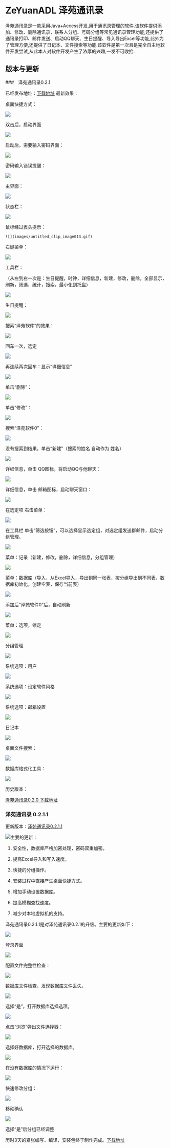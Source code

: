 # ZeYuanADL 泽苑通讯录

泽苑通讯录是一款采用Java+Access开发,用于通讯录管理的软件.该软件提供添加、修改、删除通讯录，联系人分组、号码分组等常见通讯录管理功能,还提供了通讯录打印、邮件发送、启动QQ聊天、生日提醒、导入导出Excel等功能,此外为了管理方便,还提供了日记本、文件搜索等功能.该软件是第一次且是完全自主地软件开发尝试,从此本人对软件开发产生了浓厚的兴趣,一发不可收拾.

## 版本与更新

###　泽苑通讯录0.2.1

  已经发布地址：[下载地址](http://iask.sina.com.cn/u/1750490890/ish)   最新效果：

  桌面快捷方式：

  ![](images/untitled_clip_image002.jpg)

  双击后，启动界面

  ![](images/untitled_clip_image004.jpg)

  启动后，需要输入密码界面：

  ![](images/untitled_clip_image006.jpg)

  密码输入错误提醒：

![](images/untitled_clip_image008.jpg)

  主界面：

![](images/untitled_clip_image010.jpg)

  状态栏：

  ![](images/untitled_clip_image012.jpg)

鼠标经过表头提示：

    ![](images/untitled_clip_image013.gif)

  右键菜单：

![](images/untitled_clip_image015.jpg)

  工具栏：

  （从左到右一次是：生日提醒，时钟，详细信息，新建，修改，删除，全部显示，刷新，筛选，统计，搜索，最小化到托盘）

![](images/untitled_clip_image017.jpg)

  生日提醒：

  ![](images/untitled_clip_image019.jpg)

  搜索“泽苑软件”的效果：

  ![](images/untitled_clip_image021.jpg)

  回车一次，选定

  ![](images/untitled_clip_image023.jpg)

  再连续两次回车：显示“详细信息”

  ![](images/untitled_clip_image025.jpg)

  单击“删除”：

  ![](images/untitled_clip_image027.jpg)

  单击“修改”：

  ![](images/untitled_clip_image029.jpg)

  搜索“泽苑软件0”：

  ![](images/untitled_clip_image031.jpg)

  没有搜索到结果，单击“新建”（搜索的姓名 自动作为 姓名）

  ![](images/untitled_clip_image033.jpg)

  详细信息，单击 QQ图标，将启动QQ与他聊天：

  ![](images/untitled_clip_image035.jpg)

  详细信息，单击 邮箱图标，启动聊天窗口：

  ![](images/untitled_clip_image037.jpg)

  在选定项 右击菜单：

  ![](images/untitled_clip_image039.jpg)

  在工具栏 单击“筛选按钮”，可以选择显示选定组，对选定组发送群邮件，启动分组管理。

  ![](images/untitled_clip_image041.jpg)

  菜单：记录（新建，修改，删除，详细信息，分组管理）

  ![](images/untitled_clip_image043.jpg)

  菜单：数据库（导入，从Excel导入，导出到同一张表，按分组导出到不同表，数据库初始化，创建空表，保存当前表）

  ![](images/untitled_clip_image045.jpg)

  添加后“泽苑软件0”后，自动刷新

  ![](images/untitled_clip_image047.jpg)

  菜单：选项，锁定

  ![](images/untitled_clip_image049.jpg)

  分组管理

  ![](images/untitled_clip_image051.jpg)

  系统选项：用户

  ![](images/untitled_clip_image053.jpg)

  系统选项：设定软件风格

  ![](images/untitled_clip_image055.jpg)

  系统选项：邮箱设置

  ![](images/untitled_clip_image056.jpg)

  日记本

  ![](images/untitled_clip_image058.jpg)

  桌面文件搜索：

  ![](images/untitled_clip_image060.jpg)

  数据库格式化工具：

  ![](images/untitled_clip_image062.jpg)

  历史版本：

  [泽苑通讯录0.2.0 下载地址](http://iask.sina.com.cn/u/1750490890/ish)

### 泽苑通讯录 0.2.1.1

  更新版本：[泽苑通讯录0.2.1.1](http://zeyuansoftware.blog.163.com/blog/static/17476153020116105727581/)

  ![](images/untitled_clip_image064.jpg)主要的更新：

  1. 安全性，数据库严格加密处理，密码双重加密。

  2. 提高Excel导入和写入速度。

  3. 快捷的分组操作。

  4. 安装过程中直接产生桌面快捷方式。

  5. 增加手动设置数据库。

  6. 提高模糊查找速度。

  7. 减少对本地虚拟机的支持。

  泽苑通讯录0.2.1.1是对泽苑通讯录0.2.1的升级。主要的更新如下：

  [![](images/untitled_clip_image066.gif)](http://photo.blog.sina.com.cn/showpic.html#blogid=7009bf660100v2c0&amp;url=http://s14.sinaimg.cn/orignal/7009bf66ga6faa0cccbbd&amp;690)

  登录界面

  [![](images/untitled_clip_image068.jpg)](http://photo.blog.sina.com.cn/showpic.html#blogid=7009bf660100v2c0&amp;url=http://s8.sinaimg.cn/orignal/7009bf66ga6f97fd15377&amp;690)

  配置文件完整性检查：

  [![](images/untitled_clip_image070.jpg)](http://photo.blog.sina.com.cn/showpic.html#blogid=7009bf660100v2c0&amp;url=http://s16.sinaimg.cn/orignal/7009bf66ga6f97cb7445f&amp;690)

  数据库文件检查，发现数据库文件丢失。

  [![](images/untitled_clip_image072.jpg)](http://photo.blog.sina.com.cn/showpic.html#blogid=7009bf660100v2c0&amp;url=http://s9.sinaimg.cn/orignal/7009bf66ga6f97d01dec8&amp;690)

  选择“是”，打开数据库选择选项。

  [![](images/untitled_clip_image074.jpg)](http://photo.blog.sina.com.cn/showpic.html#blogid=7009bf660100v2c0&amp;url=http://s16.sinaimg.cn/orignal/7009bf66ga6f97cd5c58f&amp;690)

  点击“浏览”弹出文件选择器：

  [![](images/untitled_clip_image076.jpg)](http://photo.blog.sina.com.cn/showpic.html#blogid=7009bf660100v2c0&amp;url=http://s3.sinaimg.cn/orignal/7009bf66ga6f98097a672&amp;690)

  选择好数据库，打开选择的数据库。

  [![](images/untitled_clip_image078.jpg)](http://photo.blog.sina.com.cn/showpic.html#blogid=7009bf660100v2c0&amp;url=http://s1.sinaimg.cn/orignal/7009bf66ga6f97d5dcc30&amp;690)

  在没有数据库的情况下运行：

  [![](images/untitled_clip_image080.jpg)](http://photo.blog.sina.com.cn/showpic.html#blogid=7009bf660100v2c0&amp;url=http://s1.sinaimg.cn/orignal/7009bf66ga6f97e51db40&amp;690)

  快速修改分组：

  [![](images/untitled_clip_image082.jpg)](http://photo.blog.sina.com.cn/showpic.html#blogid=7009bf660100v2c0&amp;url=http://s12.sinaimg.cn/orignal/7009bf66g7718f30443eb&amp;690)

  移动确认

  [![](images/untitled_clip_image084.jpg)](http://photo.blog.sina.com.cn/showpic.html#blogid=7009bf660100v2c0&amp;url=http://s10.sinaimg.cn/orignal/7009bf66g7718f3182b79&amp;690)

  选择“是”后分组已经调整

  历时3天的紧张编写、编译，安装包终于制作完成。[下载地址](http://iask.sina.com.cn/u/1750490890/ish)
